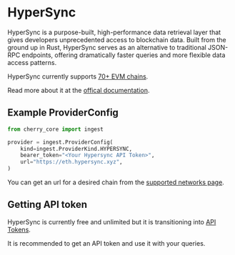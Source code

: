 # HyperSync

HyperSync is a purpose-built, high-performance data retrieval layer that gives developers unprecedented access to blockchain data. Built from the ground up in Rust, HyperSync serves as an alternative to traditional JSON-RPC endpoints, offering dramatically faster queries and more flexible data access patterns.

HyperSync currently supports [70+ EVM chains](https://docs.envio.dev/docs/HyperSync/hypersync-supported-networks).

Read more about it at the [offical documentation](https://docs.envio.dev/docs/HyperSync/overview).

## Example ProviderConfig

```python
from cherry_core import ingest

provider = ingest.ProviderConfig(
    kind=ingest.ProviderKind.HYPERSYNC,
    bearer_token="<Your Hypersync API Token>",
    url="https://eth.hypersync.xyz",
)
```

You can get an url for a desired chain from the [supported networks page](https://docs.envio.dev/docs/HyperSync/hypersync-supported-networks).

## Getting API token

HyperSync is currently free and unlimited but it is transitioning into [API Tokens](https://docs.envio.dev/docs/HyperSync/api-tokens). 

It is recommended to get an API token and use it with your queries.

